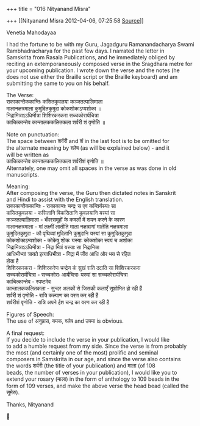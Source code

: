 +++
title = "016 Nityanand Misra"

+++
[[Nityanand Misra	2012-04-06, 07:25:58 [Source](https://groups.google.com/g/samskrita/c/ii5_VHBuT5A)]]



Venetia Mahodayaa

I had the fortune to be with my Guru, Jagadguru Ramanandacharya Swami  
Rambhadracharya for the past few days. I narrated the letter in  
Samskrita from Rasala Publications, and he immediately obliged by  
reciting an extemporaneously composed verse in the Sragdhara metre for  
your upcoming publication. I wrote down the verse and the notes (he  
does not use either the Braille script or the Braille keyboard) and am  
submitting the same to you on his behalf.

The Verse:  
राकाकान्तैककान्तिः कसितकुवलया कञ्जतल्पालिमाला  
मालानक्षत्रमाला कुमुदितकुमुदा कोकशोकाऽप्यशोका ।  
निद्रामित्राऽऽधिभीत्रा शिशिरकरकरा सच्चकोरार्यचित्रा  
काचित्कान्तेव कान्तालककलितकला शर्वरी शं वृणोति ॥

Note on punctuation:  
The space between शर्वरी and शं in the last foot is to be omitted for  
the alternate meaning by श्लेष (as will be explained below) - and it  
will be written as  
काचित्कान्तेव कान्तालककलितकला शर्वरीशं वृणोति ॥  
Alternately, one may omit all spaces in the verse as was done in old  
manuscripts.

Meaning:  
After composing the verse, the Guru then dictated notes in Sanskrit  
and Hindi to assist with the English translation.  
राकाकान्तैककान्तिः - राकाकान्तः चन्द्रः स एव कन्तिर्यस्याः सा  
कसितकुवलया - कसितानि विकसितानि कुवलयानि यस्यां सा  
कञ्जतल्पालिमाला - भँवरसमूहों के कमलों में शयन करने के कारण  
मालानक्षत्रमाला - मां लक्ष्मीं लातीति माला नक्षत्राणां मालेति नक्षत्रमाला  
कुमुदितकुमुदा - कौ पृथिव्यां मुदितानि कुमुदानि यस्यां सा कुमुदितकुमुदा  
कोकशोकाऽप्यशोका - कोकेषु शोकः यस्याः कोकशोका स्वयं च अशोका  
निद्रामित्राऽऽधिभीत्रा - निद्रा मित्रं यस्याः सा निद्रामित्रा  
आधिभीभ्यां त्रायते इत्याधिभीत्रा - निद्रा में जीव आधि और भय से रहित  
होता है  
शिशिरकरकरा - शिशिरकरेण चन्द्रेण कं सुखं राति ददाति सा शिशिरकरकरा  
सच्चकोरार्यचित्रा - सच्चकोराः आर्यचित्राः यस्यां सा सच्चकोरार्यचित्रा  
काचित्कान्तेव - स्पष्टमेव  
कान्तालककलितकला - सुन्दर अलकों से जिसकी कलाएँ सुशोभित हो रही हैं  
शर्वरी शं वृणोति - रात्रि कल्याण का वरण कर रही है  
शर्वरीशं वृणोति - रात्रि अपने ईश चन्द्र का वरण कर रही है

Figures of Speech:  
The use of अनुप्रास, यमक, श्लेष and उपमा is obvious.

A final request:  
If you decide to include the verse in your publication, I would like  
to add a humble request from my side. Since the verse is from probably  
the most (and certainly one of the most) prolific and seminal  
composers in Samskrita in our age, and since the verse also contains  
the words शर्वरी (the title of your publication) and माला (of 108  
beads, the number of verses in your publication), I would like you to  
extend your rosary (माला) in the form of anthology to 109 beads in the  
form of 109 verses, and make the above verse the head bead (called the  
सुमेरु).

Thanks, Nityanand




